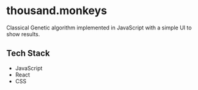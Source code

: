 # thousand.monkeys

Classical Genetic algorithm implemented in JavaScript with a simple UI to show results.

## Tech Stack

-   JavaScript
-   React
-   CSS
